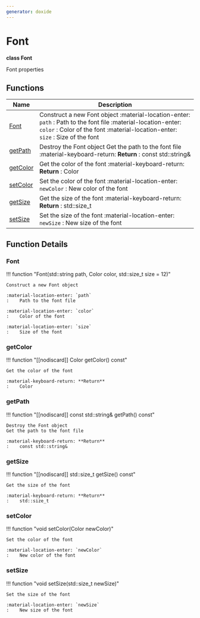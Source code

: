 ```yaml
---
generator: doxide
---
```



# Font

**class Font**

Font properties


## Functions

| Name | Description |
| ---- | ----------- |
| [Font](#Font) | Construct a new Font object :material-location-enter: `path` :    Path to the font file :material-location-enter: `color` :    Color of the font :material-location-enter: `size` :    Size of the font  |
| [getPath](#getPath) | Destroy the Font object Get the path to the font file :material-keyboard-return: **Return** :    const std::string&  |
| [getColor](#getColor) | Get the color of the font :material-keyboard-return: **Return** :    Color  |
| [setColor](#setColor) | Set the color of the font :material-location-enter: `newColor` :    New color of the font  |
| [getSize](#getSize) | Get the size of the font :material-keyboard-return: **Return** :    std::size_t  |
| [setSize](#setSize) | Set the size of the font :material-location-enter: `newSize` :    New size of the font  |

## Function Details

### Font<a name="Font"></a>
!!! function "Font(std::string path, Color color, std::size_t size = 12)"

    Construct a new Font object
    
    :material-location-enter: `path`
    :    Path to the font file
        
    :material-location-enter: `color`
    :    Color of the font
        
    :material-location-enter: `size`
    :    Size of the font
    

### getColor<a name="getColor"></a>
!!! function "[[nodiscard]] Color getColor() const"

    Get the color of the font
        
    :material-keyboard-return: **Return**
    :    Color
    

### getPath<a name="getPath"></a>
!!! function "[[nodiscard]] const std::string&amp; getPath() const"

    Destroy the Font object
    Get the path to the font file
        
    :material-keyboard-return: **Return**
    :    const std::string&
    

### getSize<a name="getSize"></a>
!!! function "[[nodiscard]] std::size_t getSize() const"

    Get the size of the font
        
    :material-keyboard-return: **Return**
    :    std::size_t
    

### setColor<a name="setColor"></a>
!!! function "void setColor(Color newColor)"

    Set the color of the font
        
    :material-location-enter: `newColor`
    :    New color of the font
    

### setSize<a name="setSize"></a>
!!! function "void setSize(std::size_t newSize)"

    Set the size of the font
        
    :material-location-enter: `newSize`
    :    New size of the font
    

